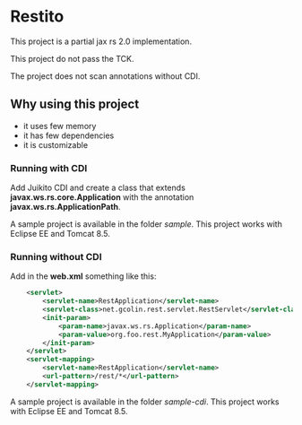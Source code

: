 # Restito

This project is a partial jax rs 2.0 implementation. 

This project do not pass the TCK.

The project does not scan annotations without CDI.

## Why using this project

 - it uses few memory
 - it has few dependencies
 - it is customizable
 
### Running with CDI

Add Juikito CDI and create a class that extends **javax.ws.rs.core.Application** with the annotation **javax.ws.rs.ApplicationPath**.

A sample project is available in the folder *sample*. This project works with Eclipse EE and Tomcat 8.5.

### Running without CDI

Add in the **web.xml** something like this:

```xml
    <servlet>
        <servlet-name>RestApplication</servlet-name>
        <servlet-class>net.gcolin.rest.servlet.RestServlet</servlet-class>
        <init-param>
            <param-name>javax.ws.rs.Application</param-name>
            <param-value>org.foo.rest.MyApplication</param-value>
        </init-param>
    </servlet>
    <servlet-mapping>
        <servlet-name>RestApplication</servlet-name>
        <url-pattern>/rest/*</url-pattern>
    </servlet-mapping>
```

A sample project is available in the folder *sample-cdi*. This project works with Eclipse EE and Tomcat 8.5.
